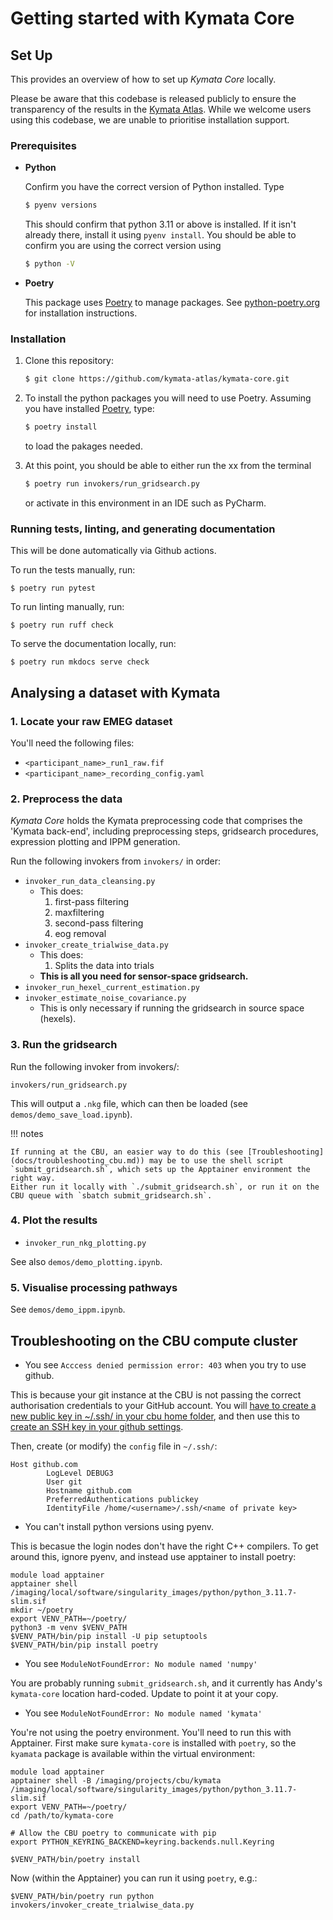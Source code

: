 # Getting started with Kymata Core

## Set Up

This provides an overview of how to set up _Kymata Core_ locally.

Please be aware that this codebase is released publicly to ensure the transparency of the results in the [Kymata Atlas](https://kymata.org). While 
we welcome users using this codebase, we are unable to prioritise installation support.


### Prerequisites

* **Python**

   Confirm you have the correct version of Python installed. Type
   ```sh
   $ pyenv versions
   ```
   This should confirm that python 3.11 or above is installed. If it isn't already there,
   install it using `pyenv install`. You should be able to confirm
   you are using the correct version using
   ```sh
   $ python -V
   ```
  
* **Poetry**

  This package uses [Poetry](https://python-poetry.org/) to manage packages. See [python-poetry.org](https://python-poetry.org/docs/#installing-with-the-official-installer) for installation instructions.

### Installation

1. Clone this repository:
   ```sh
   $ git clone https://github.com/kymata-atlas/kymata-core.git
   ```
3. To install the python packages you will need to use Poetry. Assuming you have installed [Poetry](https://python-poetry.org/docs/#installing-with-the-official-installer), 
   type:
   ```sh
   $ poetry install
   ```
   to load the pakages needed.

4. At this point, you should be able to either run the xx from the terminal
   ```sh
   $ poetry run invokers/run_gridsearch.py
   ```
   or activate in this environment in an IDE such as PyCharm.

### Running tests, linting, and generating documentation

This will be done automatically via Github actions.

To run the tests manually, run:
```
$ poetry run pytest
```
To run linting manually, run:
```
$ poetry run ruff check
```
To serve the documentation locally, run:
```
$ poetry run mkdocs serve check
```

## Analysing a dataset with Kymata

### 1. Locate your raw EMEG dataset

You'll need the following files:

- `<participant_name>_run1_raw.fif`
- `<participant_name>_recording_config.yaml`

### 2. Preprocess the data

_Kymata Core_ holds the Kymata preprocessing code that comprises the 'Kymata back-end', including preprocessing steps, gridsearch procedures, expression plotting and IPPM generation.

Run the following invokers from `invokers/` in order:

- `invoker_run_data_cleansing.py`
  - This does:
    1. first-pass filtering 
    2. maxfiltering
    3. second-pass filtering
    4. eog removal
- `invoker_create_trialwise_data.py`
  - This does:
    1. Splits the data into trials
  - **This is all you need for sensor-space gridsearch.**
- `invoker_run_hexel_current_estimation.py`
- `invoker_estimate_noise_covariance.py`
  - This is only necessary if running the gridsearch in source space (hexels).

### 3. Run the gridsearch

Run the following invoker from invokers/:

```
invokers/run_gridsearch.py
```

This will output a `.nkg` file, which can then be loaded (see `demos/demo_save_load.ipynb`).

!!! notes 

    If running at the CBU, an easier way to do this (see [Troubleshooting](docs/troubleshooting_cbu.md)) may be to use the shell script `submit_gridsearch.sh`, which sets up the Apptainer environment the right way.
    Either run it locally with `./submit_gridsearch.sh`, or run it on the CBU queue with `sbatch submit_gridsearch.sh`.

### 4. Plot the results

- `invoker_run_nkg_plotting.py`

See also `demos/demo_plotting.ipynb`.

### 5. Visualise processing pathways

See `demos/demo_ippm.ipynb`.

## Troubleshooting on the CBU compute cluster

- You see `Acccess denied permission error: 403` when you try to use github.

This is because your git instance at the CBU is not passing the correct authorisation credentials to your GitHub account. You will [have to create a new public key in ~/.ssh/ in your cbu home folder](https://docs.github.com/en/authentication/connecting-to-github-with-ssh/generating-a-new-ssh-key-and-adding-it-to-the-ssh-agent), and then use this to [create an SSH key in your github settings](https://docs.github.com/en/authentication/connecting-to-github-with-ssh/adding-a-new-ssh-key-to-your-github-account).

Then, create (or modify) the `config` file in `~/.ssh/`:

```shell
Host github.com
        LogLevel DEBUG3
        User git
        Hostname github.com
        PreferredAuthentications publickey
        IdentityFile /home/<username>/.ssh/<name of private key>
```

- You can't install python versions using pyenv.

This is becasue the login nodes don't have the right C++ compilers. To get around this, ignore pyenv, and instead use
apptainer to install poetry:

```shell
module load apptainer
apptainer shell /imaging/local/software/singularity_images/python/python_3.11.7-slim.sif
mkdir ~/poetry
export VENV_PATH=~/poetry/
python3 -m venv $VENV_PATH
$VENV_PATH/bin/pip install -U pip setuptools
$VENV_PATH/bin/pip install poetry
```

- You see `ModuleNotFoundError: No module named 'numpy'`

You are probably running `submit_gridsearch.sh`, and it currently has Andy's `kymata-core` location hard-coded.
Update to point it at your copy.

- You see `ModuleNotFoundError: No module named 'kymata'`

You're not using the poetry environment.  You'll need to run this with Apptainer. First make sure `kymata-core` is installed with `poetry`, so the `kyamata` package is available within the virtual environment:

  ```shell
  module load apptainer
  apptainer shell -B /imaging/projects/cbu/kymata /imaging/local/software/singularity_images/python/python_3.11.7-slim.sif
  export VENV_PATH=~/poetry/
  cd /path/to/kymata-core
  
  # Allow the CBU poetry to communicate with pip
  export PYTHON_KEYRING_BACKEND=keyring.backends.null.Keyring
  
  $VENV_PATH/bin/poetry install
  ```

Now (within the Apptainer) you can run it using `poetry`, e.g.:

  ```shell
  $VENV_PATH/bin/poetry run python invokers/invoker_create_trialwise_data.py
  ```